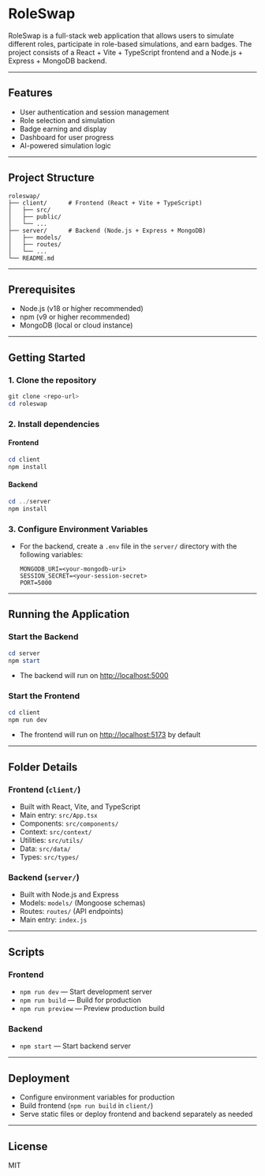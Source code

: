 # RoleSwap

RoleSwap is a full-stack web application that allows users to simulate different roles, participate in role-based simulations, and earn badges. The project consists of a React + Vite + TypeScript frontend and a Node.js + Express + MongoDB backend.

---

## Features
- User authentication and session management
- Role selection and simulation
- Badge earning and display
- Dashboard for user progress
- AI-powered simulation logic

---

## Project Structure

```
roleswap/
├── client/      # Frontend (React + Vite + TypeScript)
│   ├── src/
│   ├── public/
│   └── ...
├── server/      # Backend (Node.js + Express + MongoDB)
│   ├── models/
│   ├── routes/
│   └── ...
└── README.md
```

---

## Prerequisites
- Node.js (v18 or higher recommended)
- npm (v9 or higher recommended)
- MongoDB (local or cloud instance)

---

## Getting Started

### 1. Clone the repository
```powershell
git clone <repo-url>
cd roleswap
```

### 2. Install dependencies
#### Frontend
```powershell
cd client
npm install
```
#### Backend
```powershell
cd ../server
npm install
```

### 3. Configure Environment Variables
- For the backend, create a `.env` file in the `server/` directory with the following variables:
  ```env
  MONGODB_URI=<your-mongodb-uri>
  SESSION_SECRET=<your-session-secret>
  PORT=5000
  ```

---

## Running the Application

### Start the Backend
```powershell
cd server
npm start
```
- The backend will run on [http://localhost:5000](http://localhost:5000)

### Start the Frontend
```powershell
cd client
npm run dev
```
- The frontend will run on [http://localhost:5173](http://localhost:5173) by default

---

## Folder Details

### Frontend (`client/`)
- Built with React, Vite, and TypeScript
- Main entry: `src/App.tsx`
- Components: `src/components/`
- Context: `src/context/`
- Utilities: `src/utils/`
- Data: `src/data/`
- Types: `src/types/`

### Backend (`server/`)
- Built with Node.js and Express
- Models: `models/` (Mongoose schemas)
- Routes: `routes/` (API endpoints)
- Main entry: `index.js`

---

## Scripts

### Frontend
- `npm run dev` — Start development server
- `npm run build` — Build for production
- `npm run preview` — Preview production build

### Backend
- `npm start` — Start backend server

---

## Deployment
- Configure environment variables for production
- Build frontend (`npm run build` in `client/`)
- Serve static files or deploy frontend and backend separately as needed

---

## License
MIT
